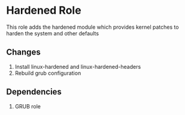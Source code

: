 # Hardened Role
This role adds the hardened module which provides kernel patches to harden the system and other defaults

## Changes
1. Install linux-hardened and linux-hardened-headers
1. Rebuild grub configuration

## Dependencies
1. GRUB role

